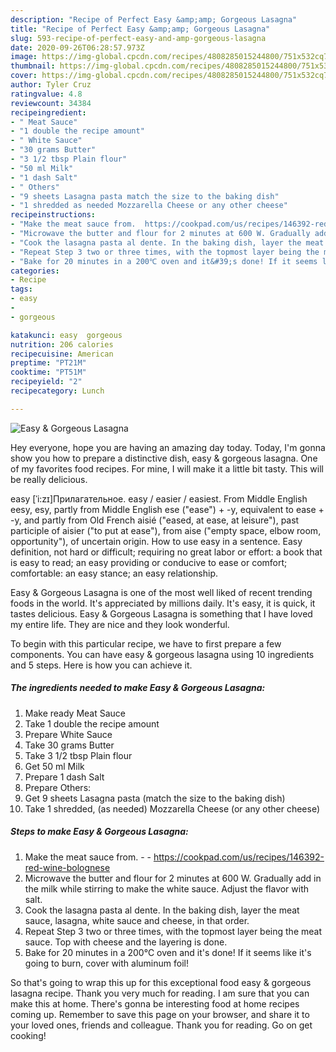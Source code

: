 ```yaml
---
description: "Recipe of Perfect Easy &amp;amp; Gorgeous Lasagna"
title: "Recipe of Perfect Easy &amp;amp; Gorgeous Lasagna"
slug: 593-recipe-of-perfect-easy-and-amp-gorgeous-lasagna
date: 2020-09-26T06:28:57.973Z
image: https://img-global.cpcdn.com/recipes/4808285015244800/751x532cq70/easy-gorgeous-lasagna-recipe-main-photo.jpg
thumbnail: https://img-global.cpcdn.com/recipes/4808285015244800/751x532cq70/easy-gorgeous-lasagna-recipe-main-photo.jpg
cover: https://img-global.cpcdn.com/recipes/4808285015244800/751x532cq70/easy-gorgeous-lasagna-recipe-main-photo.jpg
author: Tyler Cruz
ratingvalue: 4.8
reviewcount: 34384
recipeingredient:
- " Meat Sauce"
- "1 double the recipe amount"
- " White Sauce"
- "30 grams Butter"
- "3 1/2 tbsp Plain flour"
- "50 ml Milk"
- "1 dash Salt"
- " Others"
- "9 sheets Lasagna pasta match the size to the baking dish"
- "1 shredded as needed Mozzarella Cheese or any other cheese"
recipeinstructions:
- "Make the meat sauce from.  https://cookpad.com/us/recipes/146392-red-wine-bolognese"
- "Microwave the butter and flour for 2 minutes at 600 W. Gradually add in the milk while stirring to make the white sauce. Adjust the flavor with salt."
- "Cook the lasagna pasta al dente. In the baking dish, layer the meat sauce, lasagna, white sauce and cheese, in that order."
- "Repeat Step 3 two or three times, with the topmost layer being the meat sauce. Top with cheese and the layering is done."
- "Bake for 20 minutes in a 200℃ oven and it&#39;s done! If it seems like it&#39;s going to burn, cover with aluminum foil!"
categories:
- Recipe
tags:
- easy
- 
- gorgeous

katakunci: easy  gorgeous 
nutrition: 206 calories
recipecuisine: American
preptime: "PT21M"
cooktime: "PT51M"
recipeyield: "2"
recipecategory: Lunch

---
```



![Easy &amp; Gorgeous Lasagna](https://img-global.cpcdn.com/recipes/4808285015244800/751x532cq70/easy-gorgeous-lasagna-recipe-main-photo.jpg)

Hey everyone, hope you are having an amazing day today. Today, I'm gonna show you how to prepare a distinctive dish, easy &amp; gorgeous lasagna. One of my favorites food recipes. For mine, I will make it a little bit tasty. This will be really delicious.

easy [ˈi:zɪ]Прилагательное. easy / easier / easiest. From Middle English eesy, esy, partly from Middle English ese (&#34;ease&#34;) + -y, equivalent to ease +‎ -y, and partly from Old French aisié (&#34;eased, at ease, at leisure&#34;), past participle of aisier (&#34;to put at ease&#34;), from aise (&#34;empty space, elbow room, opportunity&#34;), of uncertain origin. How to use easy in a sentence. Easy definition, not hard or difficult; requiring no great labor or effort: a book that is easy to read; an easy providing or conducive to ease or comfort; comfortable: an easy stance; an easy relationship.

Easy &amp; Gorgeous Lasagna is one of the most well liked of recent trending foods in the world. It's appreciated by millions daily. It's easy, it is quick, it tastes delicious. Easy &amp; Gorgeous Lasagna is something that I have loved my entire life. They are nice and they look wonderful.


To begin with this particular recipe, we have to first prepare a few components. You can have easy &amp; gorgeous lasagna using 10 ingredients and 5 steps. Here is how you can achieve it.

<!--inarticleads1-->

##### The ingredients needed to make Easy &amp; Gorgeous Lasagna:

1. Make ready  Meat Sauce
1. Take 1 double the recipe amount
1. Prepare  White Sauce
1. Take 30 grams Butter
1. Take 3 1/2 tbsp Plain flour
1. Get 50 ml Milk
1. Prepare 1 dash Salt
1. Prepare  Others:
1. Get 9 sheets Lasagna pasta (match the size to the baking dish)
1. Take 1 shredded, (as needed) Mozzarella Cheese (or any other cheese)




<!--inarticleads2-->

##### Steps to make Easy &amp; Gorgeous Lasagna:

1. Make the meat sauce from. -  - https://cookpad.com/us/recipes/146392-red-wine-bolognese
1. Microwave the butter and flour for 2 minutes at 600 W. Gradually add in the milk while stirring to make the white sauce. Adjust the flavor with salt.
1. Cook the lasagna pasta al dente. In the baking dish, layer the meat sauce, lasagna, white sauce and cheese, in that order.
1. Repeat Step 3 two or three times, with the topmost layer being the meat sauce. Top with cheese and the layering is done.
1. Bake for 20 minutes in a 200℃ oven and it&#39;s done! If it seems like it&#39;s going to burn, cover with aluminum foil!




So that's going to wrap this up for this exceptional food easy &amp; gorgeous lasagna recipe. Thank you very much for reading. I am sure that you can make this at home. There's gonna be interesting food at home recipes coming up. Remember to save this page on your browser, and share it to your loved ones, friends and colleague. Thank you for reading. Go on get cooking!
